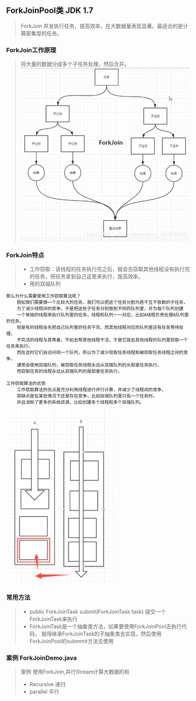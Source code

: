 ##  ForkJoinPool类 JDK 1.7
> ForkJoin 并发执行任务，提高效率，在大数据量表现显著。最适合的是计算密集型的任务。
### ForkJoin工作原理
> 将大量的数据分成多个子任务处理，然后合并。
![f-1.png](f-1.png "f-1")
### ForkJoin特点
>+ 工作窃取：该线程的任务执行完之后，就会去窃取其他线程没有执行完的任务，把任务拿到自己这里来执行，提高效率。
>+ 用的双端队列

    那么为什么需要使用工作窃取算法呢？
        假如我们需要做一个比较大的任务，我们可以把这个任务分割为若干互不依赖的子任务，
        为了减少线程间的竞争，于是把这些子任务分别放到不同的队列里，并为每个队列创建
        一个单独的线程来执行队列里的任务，线程和队列一一对应，比如A线程负责处理A队列里的任务。
        但是有的线程会先把自己队列里的任务干完，而其他线程对应的队列里还有任务等待处理。
        干完活的线程与其等着，不如去帮其他线程干活，于是它就去其他线程的队列里窃取一个任务来执行。
        而在这时它们会访问同一个队列，所以为了减少窃取任务线程和被窃取任务线程之间的竞争，
        通常会使用双端队列，被窃取任务线程永远从双端队列的头部拿任务执行，
        而窃取任务的线程永远从双端队列的尾部拿任务执行。
      
    工作窃取算法的优势
        工作窃取算法的优点是充分利用线程进行并行计算，并减少了线程间的竞争，
        其缺点是在某些情况下还是存在竞争，比如双端队列里只有一个任务时。
        并且消耗了更多的系统资源，比如创建多个线程和多个双端队列。
 ![f-2.png](f-2.png "f-2")   
   
### 常用方法
> * public <T> ForkJoinTask<T> submit(ForkJoinTask<T> task) 提交一个ForkJoinTask来执行
> * ForkJoinTask是一个抽象类方法，如果要使用ForkJoinPool去执行代码，
>   就得继承ForkJoinTask的子抽象类去实现，然后使用ForkJoinPool的submmit方法去使用

### 案例 ForkJoinDemo.java
>   案例 使用ForkJoin,并行Stream计算大数据的和
>   * Recursive 递归
>   * parallel 平行
 
 